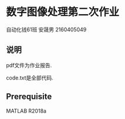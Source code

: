 # 数字图像处理第二次作业
自动化钱61班 安晟男 2160405049
## 说明

pdf文件为作业报告.

code.txt是全部代码.

## Prerequisite

MATLAB R2018a
